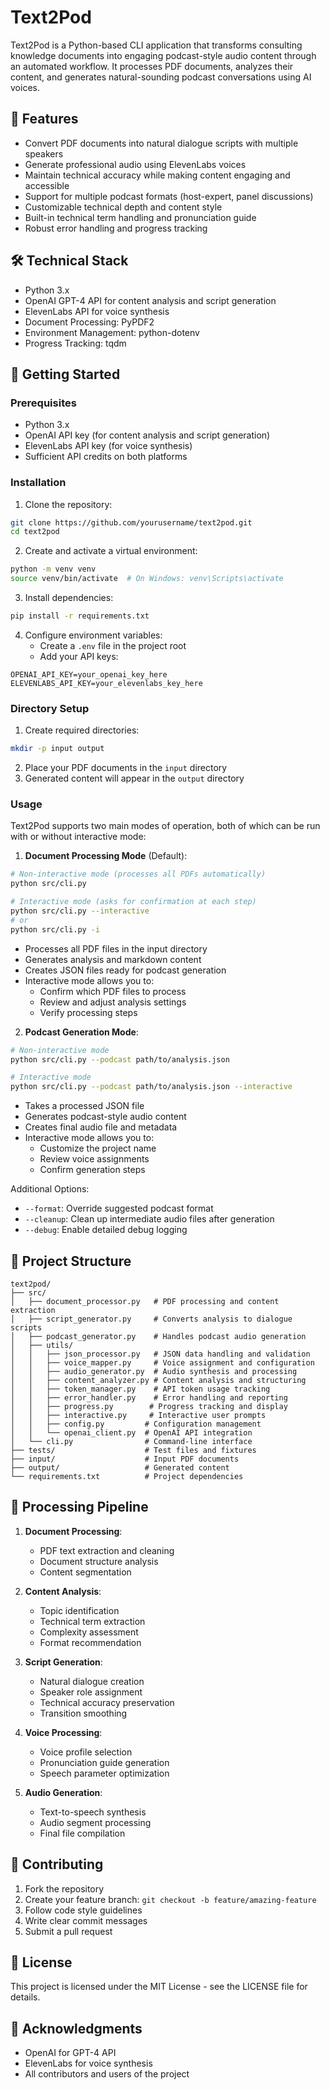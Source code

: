 # Text2Pod

Text2Pod is a Python-based CLI application that transforms consulting knowledge documents into engaging podcast-style audio content through an automated workflow. It processes PDF documents, analyzes their content, and generates natural-sounding podcast conversations using AI voices.

## 🎯 Features

- Convert PDF documents into natural dialogue scripts with multiple speakers
- Generate professional audio using ElevenLabs voices
- Maintain technical accuracy while making content engaging and accessible
- Support for multiple podcast formats (host-expert, panel discussions)
- Customizable technical depth and content style
- Built-in technical term handling and pronunciation guide
- Robust error handling and progress tracking

## 🛠️ Technical Stack

- Python 3.x
- OpenAI GPT-4 API for content analysis and script generation
- ElevenLabs API for voice synthesis
- Document Processing: PyPDF2
- Environment Management: python-dotenv
- Progress Tracking: tqdm

## 🚀 Getting Started

### Prerequisites

- Python 3.x
- OpenAI API key (for content analysis and script generation)
- ElevenLabs API key (for voice synthesis)
- Sufficient API credits on both platforms

### Installation

1. Clone the repository:
```bash
git clone https://github.com/yourusername/text2pod.git
cd text2pod
```

2. Create and activate a virtual environment:
```bash
python -m venv venv
source venv/bin/activate  # On Windows: venv\Scripts\activate
```

3. Install dependencies:
```bash
pip install -r requirements.txt
```

4. Configure environment variables:
   - Create a `.env` file in the project root
   - Add your API keys:
```plaintext
OPENAI_API_KEY=your_openai_key_here
ELEVENLABS_API_KEY=your_elevenlabs_key_here
```

### Directory Setup

1. Create required directories:
```bash
mkdir -p input output
```

2. Place your PDF documents in the `input` directory
3. Generated content will appear in the `output` directory

### Usage

Text2Pod supports two main modes of operation, both of which can be run with or without interactive mode:

1. **Document Processing Mode** (Default):
```bash
# Non-interactive mode (processes all PDFs automatically)
python src/cli.py

# Interactive mode (asks for confirmation at each step)
python src/cli.py --interactive
# or
python src/cli.py -i
```
- Processes all PDF files in the input directory
- Generates analysis and markdown content
- Creates JSON files ready for podcast generation
- Interactive mode allows you to:
  - Confirm which PDF files to process
  - Review and adjust analysis settings
  - Verify processing steps

2. **Podcast Generation Mode**:
```bash
# Non-interactive mode
python src/cli.py --podcast path/to/analysis.json

# Interactive mode
python src/cli.py --podcast path/to/analysis.json --interactive
```
- Takes a processed JSON file
- Generates podcast-style audio content
- Creates final audio file and metadata
- Interactive mode allows you to:
  - Customize the project name
  - Review voice assignments
  - Confirm generation steps

Additional Options:
- `--format`: Override suggested podcast format
- `--cleanup`: Clean up intermediate audio files after generation
- `--debug`: Enable detailed debug logging

## 📁 Project Structure

```plaintext
text2pod/
├── src/
│   ├── document_processor.py   # PDF processing and content extraction
│   ├── script_generator.py     # Converts analysis to dialogue scripts
│   ├── podcast_generator.py    # Handles podcast audio generation
│   ├── utils/
│   │   ├── json_processor.py   # JSON data handling and validation
│   │   ├── voice_mapper.py     # Voice assignment and configuration
│   │   ├── audio_generator.py  # Audio synthesis and processing
│   │   ├── content_analyzer.py # Content analysis and structuring
│   │   ├── token_manager.py    # API token usage tracking
│   │   ├── error_handler.py    # Error handling and reporting
│   │   ├── progress.py        # Progress tracking and display
│   │   ├── interactive.py     # Interactive user prompts
│   │   ├── config.py         # Configuration management
│   │   └── openai_client.py  # OpenAI API integration
│   └── cli.py                # Command-line interface
├── tests/                    # Test files and fixtures
├── input/                    # Input PDF documents
├── output/                   # Generated content
└── requirements.txt          # Project dependencies
```

## 🔄 Processing Pipeline

1. **Document Processing**:
   - PDF text extraction and cleaning
   - Document structure analysis
   - Content segmentation

2. **Content Analysis**:
   - Topic identification
   - Technical term extraction
   - Complexity assessment
   - Format recommendation

3. **Script Generation**:
   - Natural dialogue creation
   - Speaker role assignment
   - Technical accuracy preservation
   - Transition smoothing

4. **Voice Processing**:
   - Voice profile selection
   - Pronunciation guide generation
   - Speech parameter optimization

5. **Audio Generation**:
   - Text-to-speech synthesis
   - Audio segment processing
   - Final file compilation

## 🤝 Contributing

1. Fork the repository
2. Create your feature branch: `git checkout -b feature/amazing-feature`
3. Follow code style guidelines
4. Write clear commit messages
5. Submit a pull request

## 📝 License

This project is licensed under the MIT License - see the LICENSE file for details.

## 🙏 Acknowledgments

- OpenAI for GPT-4 API
- ElevenLabs for voice synthesis
- All contributors and users of the project